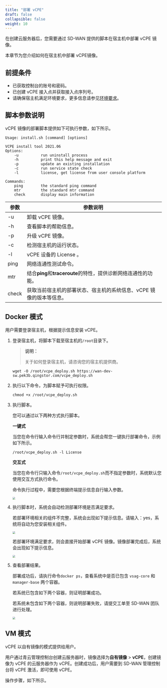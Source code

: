 ```yaml
---
title: "部署 vCPE"
draft: false
collapsible: false
weight: 10
---
```


在创建云服务器后，您需要通过 SD-WAN 提供的脚本在宿主机中部署 vCPE 镜像。

本章节为您介绍如何在宿主机中部署 vCPE镜像。

## 前提条件

- 已获取控制台的账号和密码。
- 已创建 vCPE 接入点并获取接入点序列号。
- 请确保宿主机满足环境要求，更多信息请参见[环境要求](../10_vcpe_overview/#环境要求)。

## 脚本参数说明

vCPE 镜像的部署脚本提供如下可执行参数，如下所示。

```
Usage: install.sh [command] [options]

VCPE install tool 2021.06
Options:
    -u          run uninstall process
    -h          print this help message and exit
    -p          update an existing installation
    -c          run service state check
    -l          license, get license from user console platform

Commands:
    ping        the standard ping command
    mtr         the standard mtr command
    check       display main information
```

| 参数  | 参数说明                                                     |
| ----- | ------------------------------------------------------------ |
| -u    | 卸载 vCPE 镜像。                                             |
| -h    | 查看脚本的帮助信息。                                         |
| -p    | 升级 vCPE 镜像。                                             |
| -c    | 检测宿主机的运行状态。                                       |
| -l    | vCPE 设备的 License 。                                       |
| ping  | 网络连通性测试命令。                                         |
| mtr   | 结合**ping**和**traceroute**的特性，提供诊断网络连通性的功能。 |
| check | 获取当前宿主机的部署状态、宿主机的系统信息、vCPE 镜像的版本等信息。 |

## Docker 模式

用户需要登录宿主机，根据提示信息安装 vCPE。

1. 登录宿主机，将脚本下载至宿主机的`/root`目录下。

   > **说明：**
   >
   > 关于如何登录宿主机，请咨询您的宿主机提供商。

   ```
   wget -O /root/vcpe_deploy.sh https://wan-dev-sw.pek3b.qingstor.com/vcpe_deploy.sh
   ```

2. 执行以下命令，为脚本赋予可执行权限。

   ```
   chmod +x /root/vcpe_deploy.sh
   ```

3. 执行脚本。

   您可以通过以下两种方式执行脚本。

   **一键式**

   当您在命令行输入命令行并制定参数时，系统会帮您一键执行部署命令，示例如下所示。

   ```
   /root/vcpe_deploy.sh -l License             
   ```

   **交互式**

   当您在命令行只输入命令`/root/vcpe_deploy.sh`而不指定参数时，系统默认您使用交互方式执行命令。

   命令执行过程中，需要您根据终端提示信息自行输入参数。

   <img src="../../_images/um_deploy_vcpe_Interactive.png" style="zoom:50%;" />

4. 执行脚本时，系统会自动检测部署环境是否满足要求。

   若部署环境相关的组件不完整，系统会出现如下提示信息。请输入：yes，系统将自动为您安装相关组件。

   <img src="../../_images/um_deploy_vcpe_misscomponent.png" style="zoom:50%;" />

   若部署环境满足要求，则会直接开始部署 vCPE 镜像。镜像部署完成后，系统会出现如下提示信息。

   <img src="../../_images/um_deploy_vcpe_complet.png" style="zoom:50%;" />

5. 查看部署结果。

   部署成功后，请执行命令`docker ps`，查看系统中是否已包含 `vsag-core` 和 `manager-base` 两个容器。

   若系统已包含如下两个容器，则证明部署成功。

   若系统未包含如下两个容器，则说明部署失败，请提交工单至 SD-WAN 团队进行处理。

   <img src="../../_images/um_deploy_vcpe_success.png" style="zoom:50%;" />

## VM 模式

vCPE 以自有镜像的模式提供给用户。

用户通过青云管理控制台创建云服务器时，镜像选择为**自有镜像** > **vCPE**，创建镜像为 vCPE 的云服务器作为 vCPE。创建成功后，用户需要到 SD-WAN 管理控制台将 vCPE 激活，即可使用 vCPE。

操作步骤，如下所示。

